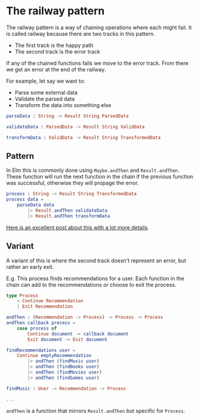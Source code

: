 # The railway pattern

The railway pattern is a way of chaining operations where each might fail.
It is called railway because there are two tracks in this pattern.

- The first track is the happy path
- The second track is the error track

If any of the chained functions fails we move to the error track. From there we get an error at the end of the railway.

For example, let say we want to:

- Parse some external data
- Validate the parsed data
- Transform the data into something else

```elm
parseData : String -> Result String ParsedData

validateData : ParsedData -> Result String ValidData

transformData : ValidData -> Result String TransformedData
```

## Pattern

In Elm this is commonly done using `Maybe.andThen` and `Result.andThen`. These function will run the next function in the chain if the previous function was successful, otherwise they will propage the error.

```elm
process : String -> Result String TransformedData
process data =
	parseData data
		|> Result.andThen validateData
		|> Result.andThen transformData
```

[Here is an excellent post about this with a lot more details](https://fsharpforfunandprofit.com/rop/).

## Variant

A variant of this is where the second track doesn't represent an error, but rather an early exit.

E.g. This process finds recommendations for a user. Each function in the chain can add to the recommendations or choose to exit the process.


```elm
type Process
	= Continue Recommendation
	| Exit Recommendation

andThen : (Recommendation -> Process) -> Process -> Process
andThen callback process =
	case process of
		Continue document -> callback document
		Exit document -> Exit document

findRecommendations user =
	Continue emptyRecommendation
		|> andThen (findMusic user)
		|> andThen (findBooks user)
		|> andThen (findMovies user)
		|> andThen (findGames user)

findMusic : User -> Recommendation -> Process

...
```

`andThen` is a function that mirrors `Result.andThen` but specific for `Process`.
